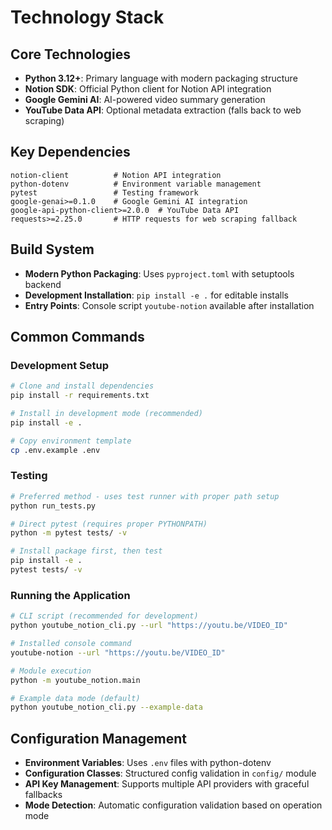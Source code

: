 # Technology Stack

## Core Technologies

- **Python 3.12+**: Primary language with modern packaging structure
- **Notion SDK**: Official Python client for Notion API integration
- **Google Gemini AI**: AI-powered video summary generation
- **YouTube Data API**: Optional metadata extraction (falls back to web scraping)

## Key Dependencies

```
notion-client          # Notion API integration
python-dotenv          # Environment variable management
pytest                 # Testing framework
google-genai>=0.1.0    # Google Gemini AI integration
google-api-python-client>=2.0.0  # YouTube Data API
requests>=2.25.0       # HTTP requests for web scraping fallback
```

## Build System

- **Modern Python Packaging**: Uses `pyproject.toml` with setuptools backend
- **Development Installation**: `pip install -e .` for editable installs
- **Entry Points**: Console script `youtube-notion` available after installation

## Common Commands

### Development Setup
```bash
# Clone and install dependencies
pip install -r requirements.txt

# Install in development mode (recommended)
pip install -e .

# Copy environment template
cp .env.example .env
```

### Testing
```bash
# Preferred method - uses test runner with proper path setup
python run_tests.py

# Direct pytest (requires proper PYTHONPATH)
python -m pytest tests/ -v

# Install package first, then test
pip install -e .
pytest tests/ -v
```

### Running the Application
```bash
# CLI script (recommended for development)
python youtube_notion_cli.py --url "https://youtu.be/VIDEO_ID"

# Installed console command
youtube-notion --url "https://youtu.be/VIDEO_ID"

# Module execution
python -m youtube_notion.main

# Example data mode (default)
python youtube_notion_cli.py --example-data
```

## Configuration Management

- **Environment Variables**: Uses `.env` files with python-dotenv
- **Configuration Classes**: Structured config validation in `config/` module
- **API Key Management**: Supports multiple API providers with graceful fallbacks
- **Mode Detection**: Automatic configuration validation based on operation mode